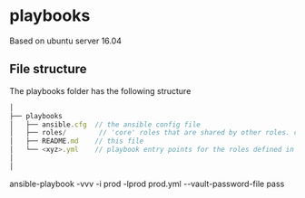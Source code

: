 # playbooks

Based on ubuntu server 16.04


## File structure
The playbooks folder has the following structure

```javascript
│
├── playbooks
│   ├── ansible.cfg  // the ansible config file
│   ├── roles/        // 'core' roles that are shared by other roles. can be thought of as libraries are not designed to be 'executable' by themselves
│   ├── README.md    // this file
│   └── <xyz>.yml    // playbook entry points for the roles defined in 'roles/'
│
│
```

ansible-playbook -vvv -i prod  -lprod prod.yml --vault-password-file pass 

